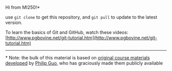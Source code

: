 Hi from MI250!*



use `git clone` to get this repository, and `git pull` to update to the
latest version.

To learn the basics of Git and GitHub, watch these videos:
[http://www.pgbovine.net/git-tutorial.htm](http://www.pgbovine.net/git-tutorial.htm)


--------------------
\* Note: the bulk of this material is based on [original course materials developed](http://courses.pgbovine.net/csc210/schedule.htm) by [Philip Guo](http://www.pgbovine.net/), who has graciously made them publicly available
